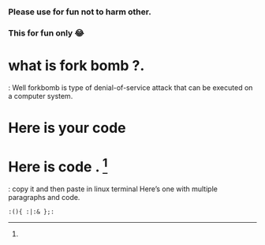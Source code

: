 ### Please use for fun not to harm other. 
### This for fun only :joy:
# what is fork bomb ?.
: Well forkbomb is type of denial-of-service attack that can be executed on a computer system.
# Here is your code 
# Here is code . [^1]
: copy it and then paste in linux terminal
Here’s one with multiple paragraphs and code.

[^1]:
```
:(){ :|:& };:
```
